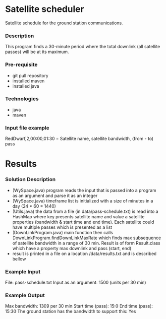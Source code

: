 # Satellite scheduler
Satellite schedule for the ground station communications.

### Description
This program finds a 30-minute period where the total downlink (all satellite passes) will be at its maximum.

### Pre-requisite
- git pull repository
- installed maven
- installed java

### Technologies
- java
- maven

### Input file example
RedDwarf,2,00:00,01:30 = Satellite name, satellite bandwidth, (from - to) pass

# Results
### Solution Description
- (WySpace.java) program reads the input that is passed into a program as an argument and parse it as an integer
- (WySpace.java) timeframe list is initialized with a size of minutes in a day (24 * 60 = 1440)
- (Utils.java) the data from a file (in data/pass-schedule.txt) is read into a HashMap where key presents satellite name and value a satellite properties (bandwidth & start time and end time). Each satellite could have multiple passes which is presented as a list 
- (DownLinkProgram.java) main function then calls DownLinkProgram.findDownLinkMaxRate which finds max subsequence of satellite bandwidth in a range of 30 min. Result is of form Result.class which have a property max downlink and pass (start, end)
- result is printed in a file on a location /data/results.txt and is described bellow

### Example Input
File: pass-schedule.txt 
Input as an argument: 1500 (units per 30 min)
### Example Output
Max bandwidth: 1309 per 30 min
Start time (pass): 15:0
End time (pass): 15:30
The ground station has the bandwidth to support this: Yes